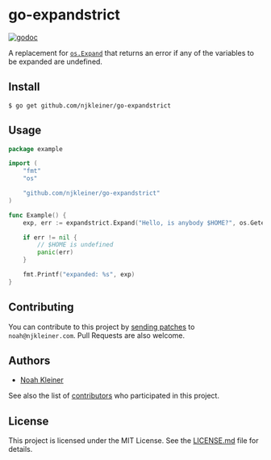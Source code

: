 # go-expandstrict

[![godoc](https://godocs.io/github.com/njkleiner/go-expandstrict?status.svg)](https://godocs.io/github.com/njkleiner/go-expandstrict)

A replacement for [`os.Expand`](https://golang.org/pkg/os/#Expand) that returns an error if any of the variables to be expanded are undefined.

## Install

`$ go get github.com/njkleiner/go-expandstrict`

## Usage

```go
package example

import (
    "fmt"
    "os"

    "github.com/njkleiner/go-expandstrict"
)

func Example() {
    exp, err := expandstrict.Expand("Hello, is anybody $HOME?", os.Getenv)

    if err != nil {
        // $HOME is undefined
        panic(err)
    }

    fmt.Printf("expanded: %s", exp)
}
```

## Contributing

You can contribute to this project by [sending patches](https://git-send-email.io) to `noah@njkleiner.com`. Pull Requests are also welcome.

## Authors

* [Noah Kleiner](https://github.com/njkleiner)

See also the list of [contributors](https://github.com/njkleiner/go-expandstrict/contributors) who participated in this project.

## License

This project is licensed under the MIT License. See the [LICENSE.md](LICENSE.md) file for details.
